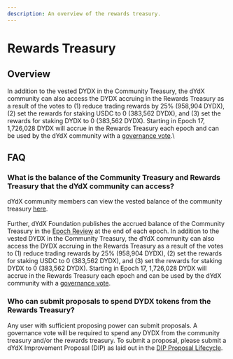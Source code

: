 ```yaml
---
description: An overview of the rewards treasury.
---
```


# Rewards Treasury

## Overview

In addition to the vested DYDX in the Community Treasury, the dYdX community can also access the DYDX accruing in the Rewards Treasury as a result of the votes to (1) reduce trading rewards by 25% (958,904 DYDX), (2) set the rewards for staking USDC to 0 (383,562 DYDX), and (3) set the rewards for staking DYDX to 0 (383,562 DYDX). Starting in Epoch 17, 1,726,028 DYDX  will accrue in the Rewards Treasury each epoch and can be used by the dYdX community with a [governance vote](https://docs.dydx.community/dydx-governance/voting-and-governance/governance-parameters).\


## FAQ

### What is the balance of the Community Treasury and Rewards Treasury that the dYdX community can access?

dYdX community members can view the vested balance of the community treasury [here](https://dydx.shippooor.xyz/). \
\
Further, dYdX Foundation publishes the accrued balance of the Community Treasury in the [Epoch Review](https://dydx.foundation/blog) at the end of each epoch. In addition to the vested DYDX in the Community Treasury, the dYdX community can also access the DYDX accruing in the Rewards Treasury as a result of the votes to (1) reduce trading rewards by 25% (958,904 DYDX), (2) set the rewards for staking USDC to 0 (383,562 DYDX), and (3) set the rewards for staking DYDX to 0 (383,562 DYDX). Starting in Epoch 17, 1,726,028 DYDX  will accrue in the Rewards Treasury each epoch and can be used by the dYdX community with a [governance vote](https://docs.dydx.community/dydx-governance/voting-and-governance/governance-parameters).

### Who can submit proposals to spend DYDX tokens from the Rewards Treasury?

Any user with sufficient proposing power can submit proposals. A governance vote will be required to spend any DYDX from the community treasury and/or the rewards treasury. To submit a proposal, please submit a dYdX Improvement Proposal (DIP) as laid out in the [DIP Proposal Lifecycle](../voting-and-governance/dip-proposal-lifecycle.md).
